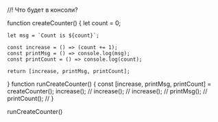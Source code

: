 //! Что будет в консоли?

function createCounter() {
    let count = 0;

    let msg = `Count is ${count}`;

    const increase = () => (count += 1);
    const printMsg = () => console.log(msg);
    const printCount = () => console.log(count);

    return [increase, printMsg, printCount];
}
function runCreateCounter() {
    const [increase, printMsg, printCount] = createCounter();
    increase(); //
    increase(); //
    increase(); //
    printMsg(); // 
    printCount(); //
}

runCreateCounter()
